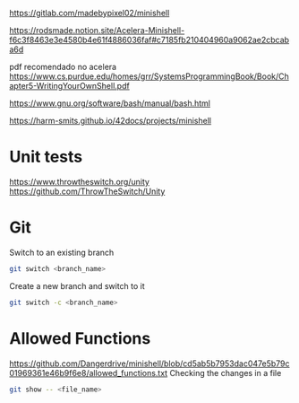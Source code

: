 https://gitlab.com/madebypixel02/minishell

https://rodsmade.notion.site/Acelera-Minishell-f6c3f8463e3e4580b4e61f4886036faf#c7185fb210404960a9062ae2cbcaba6d

pdf recomendado no acelera
https://www.cs.purdue.edu/homes/grr/SystemsProgrammingBook/Book/Chapter5-WritingYourOwnShell.pdf


https://www.gnu.org/software/bash/manual/bash.html


https://harm-smits.github.io/42docs/projects/minishell

# Unit tests
https://www.throwtheswitch.org/unity
https://github.com/ThrowTheSwitch/Unity


# Git

Switch to an existing branch
```bash
git switch <branch_name>
```

Create a new branch and switch to it
```bash
git switch -c <branch_name>
```

# Allowed Functions

https://github.com/Dangerdrive/minishell/blob/cd5ab5b7953dac047e5b79c01969361e46b9f6e8/allowed_functions.txt
Checking the changes in a file
```bash
git show -- <file_name>
```
